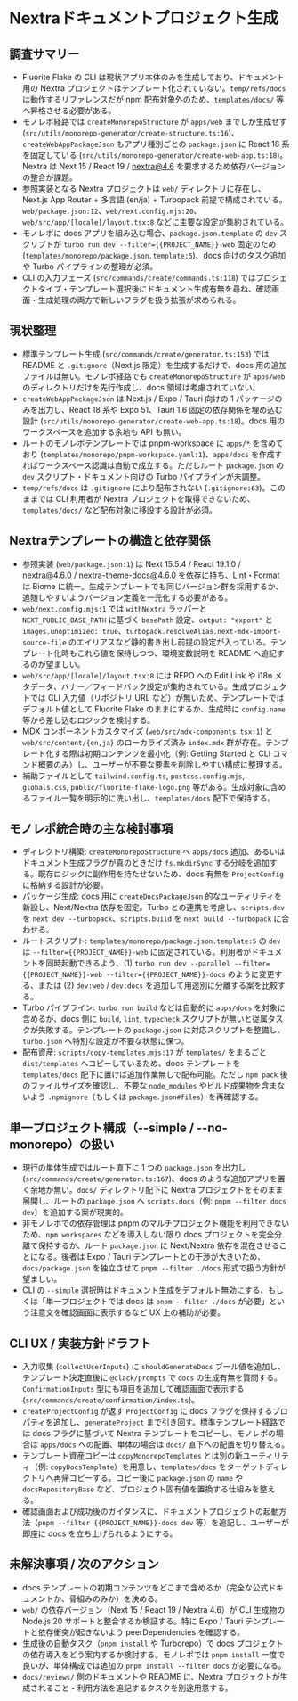 # Nextraドキュメントプロジェクト生成

## 調査サマリー
- Fluorite Flake の CLI は現状アプリ本体のみを生成しており、ドキュメント用の Nextra プロジェクトはテンプレート化されていない。`temp/refs/docs` は動作するリファレンスだが npm 配布対象外のため、`templates/docs/` 等へ昇格させる必要がある。
- モノレポ経路では `createMonorepoStructure` が `apps/web` までしか生成せず (`src/utils/monorepo-generator/create-structure.ts:16`)、`createWebAppPackageJson` もアプリ種別ごとの `package.json` に React 18 系を固定している (`src/utils/monorepo-generator/create-web-app.ts:18`)。Nextra は Next 15 / React 19 / nextra@4.6 を要求するため依存バージョンの整合が課題。
- 参照実装となる Nextra プロジェクトは `web/` ディレクトリに存在し、Next.js App Router + 多言語 (en/ja) + Turbopack 前提で構成されている。`web/package.json:12`、`web/next.config.mjs:20`、`web/src/app/[locale]/layout.tsx:8` などに主要な設定が集約されている。
- モノレポに docs アプリを組み込む場合、`package.json.template` の `dev` スクリプトが `turbo run dev --filter={{PROJECT_NAME}}-web` 固定のため (`templates/monorepo/package.json.template:5`)、docs 向けのタスク追加や Turbo パイプラインの整理が必須。
- CLI の入力フェーズ (`src/commands/create/commands.ts:118`) ではプロジェクトタイプ・テンプレート選択後にドキュメント生成有無を尋ね、確認画面・生成処理の両方で新しいフラグを扱う拡張が求められる。

## 現状整理
- 標準テンプレート生成 (`src/commands/create/generator.ts:153`) では README と `.gitignore`（Next.js 限定）を生成するだけで、docs 用の追加ファイルは無い。モノレポ経路でも `createMonorepoStructure` が `apps/web` のディレクトリだけを先行作成し、docs 領域は考慮されていない。
- `createWebAppPackageJson` は Next.js / Expo / Tauri 向けの 1 パッケージのみを出力し、React 18 系や Expo 51、Tauri 1.6 固定の依存関係を埋め込む設計 (`src/utils/monorepo-generator/create-web-app.ts:18`)。docs 用のワークスペースを追加する余地も API も無い。
- ルートのモノレポテンプレートでは pnpm-workspace に `apps/*` を含めており (`templates/monorepo/pnpm-workspace.yaml:1`)、`apps/docs` を作成すればワークスペース認識は自動で成立する。ただしルート `package.json` の `dev` スクリプト・ドキュメント向けの Turbo パイプラインが未調整。
- `temp/refs/docs` は `.gitignore` により配布されない (`.gitignore:63`)。このままでは CLI 利用者が Nextra プロジェクトを取得できないため、`templates/docs/` など配布対象に移設する設計が必須。

## Nextraテンプレートの構造と依存関係
- 参照実装 (`web/package.json:1`) は Next 15.5.4 / React 19.1.0 / nextra@4.6.0 / nextra-theme-docs@4.6.0 を依存に持ち、Lint・Format は Biome に統一。生成テンプレートでも同じバージョン群を採用するか、追随しやすいようバージョン定義を一元化する必要がある。
- `web/next.config.mjs:1` では `withNextra` ラッパーと `NEXT_PUBLIC_BASE_PATH` に基づく `basePath` 設定、`output: "export"` と `images.unoptimized: true`、`turbopack.resolveAlias.next-mdx-import-source-file` のエイリアスなど静的書き出し前提の設定が入っている。テンプレート化時もこれら値を保持しつつ、環境変数説明を README へ追記するのが望ましい。
- `web/src/app/[locale]/layout.tsx:8` には REPO への Edit Link や i18n メタデータ、バナー／フィードバック設定が集約されている。生成プロジェクトでは CLI 入力値（リポジトリ URL など）が無いため、テンプレートではデフォルト値として Fluorite Flake のままにするか、生成時に `config.name` 等から差し込むロジックを検討する。
- MDX コンポーネントカスタマイズ (`web/src/mdx-components.tsx:1`) と `web/src/content/{en,ja}` のローカライズ済み `index.mdx` 群が存在。テンプレート化する際は初期コンテンツを最小化（例: Getting Started と CLI コマンド概要のみ）し、ユーザーが不要な要素を削除しやすい構成に整理する。
- 補助ファイルとして `tailwind.config.ts`, `postcss.config.mjs`, `globals.css`, `public/fluorite-flake-logo.png` 等がある。生成対象に含めるファイル一覧を明示的に洗い出し、`templates/docs` 配下で保持する。

## モノレポ統合時の主な検討事項
- ディレクトリ構築: `createMonorepoStructure` へ `apps/docs` 追加、あるいはドキュメント生成フラグが真のときだけ `fs.mkdirSync` する分岐を追加する。既存ロジックに副作用を持たせないため、docs 有無を `ProjectConfig` に格納する設計が必要。
- パッケージ生成: docs 用に `createDocsPackageJson` 的なユーティリティを新設し、Next/Nextra 依存を固定。Turbo との連携を考慮し、`scripts.dev` を `next dev --turbopack`、`scripts.build` を `next build --turbopack` に合わせる。
- ルートスクリプト: `templates/monorepo/package.json.template:5` の `dev` は `--filter={{PROJECT_NAME}}-web` に固定されている。利用者がドキュメントを同時起動できるよう、(1) `turbo run dev --parallel --filter={{PROJECT_NAME}}-web --filter={{PROJECT_NAME}}-docs` のように変更する、または (2) `dev:web` / `dev:docs` を追加して用途別に分離する案を比較する。
- Turbo パイプライン: `turbo run build` などは自動的に `apps/docs` を対象に含めるが、docs 側に `build`, `lint`, `typecheck` スクリプトが無いと従属タスクが失敗する。テンプレートの `package.json` に対応スクリプトを整備し、`turbo.json` へ特別な設定が不要な状態に保つ。
- 配布資産: `scripts/copy-templates.mjs:17` が `templates/` をまるごと `dist/templates` へコピーしているため、docs テンプレートを `templates/docs` 配下に置けば追加作業無しで配布可能。ただし `npm pack` 後のファイルサイズを確認し、不要な `node_modules` やビルド成果物を含まないよう `.npmignore`（もしくは `package.json#files`）を再確認する。

## 単一プロジェクト構成（--simple / --no-monorepo）の扱い
- 現行の単体生成ではルート直下に 1 つの `package.json` を出力し (`src/commands/create/generator.ts:167`)、docs のような追加アプリを置く余地が無い。`docs/` ディレクトリ配下に Nextra プロジェクトをそのまま展開し、ルートの `package.json` へ `scripts.docs`（例: `pnpm --filter docs dev`）を追加する案が現実的。
- 非モノレポでの依存管理は pnpm のマルチプロジェクト機能を利用できないため、`npm workspaces` などを導入しない限り docs プロジェクトを完全分離で保持するか、ルート `package.json` に Next/Nextra 依存を混在させることになる。後者は Expo / Tauri テンプレートとの干渉が大きいため、`docs/package.json` を独立させて `pnpm --filter ./docs` 形式で扱う方針が望ましい。
- CLI の `--simple` 選択時はドキュメント生成をデフォルト無効にする、もしくは「単一プロジェクトでは docs は `pnpm --filter ./docs` が必要」という注意文を確認画面に表示するなど UX 上の補助が必要。

## CLI UX / 実装方針ドラフト
- 入力収集 (`collectUserInputs`) に `shouldGenerateDocs` ブール値を追加し、テンプレート決定直後に `@clack/prompts` で `docs` の生成有無を質問する。`ConfirmationInputs` 型にも項目を追加して確認画面で表示する (`src/commands/create/confirmation/index.ts`)。
- `createProjectConfig` が返す `ProjectConfig` に docs フラグを保持するプロパティを追加し、`generateProject` まで引き回す。標準テンプレート経路では docs フラグに基づいて Nextra テンプレートをコピーし、モノレポの場合は `apps/docs` への配置、単体の場合は `docs/` 直下への配置を切り替える。
- テンプレート資産コピーは `copyMonorepoTemplates` とは別の新ユーティリティ（例: `copyDocsTemplate`）を用意し、`templates/docs` をターゲットディレクトリへ再帰コピーする。コピー後に `package.json` の `name` や `docsRepositoryBase` など、プロジェクト固有値を置換する仕組みを整える。
- 確認画面および成功後のガイダンスに、ドキュメントプロジェクトの起動方法（`pnpm --filter {{PROJECT_NAME}}-docs dev` 等）を追記し、ユーザーが即座に docs を立ち上げられるようにする。

## 未解決事項 / 次のアクション
- docs テンプレートの初期コンテンツをどこまで含めるか（完全な公式ドキュメントか、骨組みのみか）を決める。
- `web/` の依存バージョン（Next 15 / React 19 / Nextra 4.6）が CLI 生成物の Node.js 20 サポートと整合するか検証する。特に Expo / Tauri テンプレートと依存衝突が起きないよう peerDependencies を確認する。
- 生成後の自動タスク（`pnpm install` や Turborepo）で docs プロジェクトの依存導入をどう案内するか検討する。モノレポでは `pnpm install` 一度で良いが、単体構成では追加の `pnpm install --filter docs` が必要になる。
- `docs/reviews/` 側のドキュメントや README に、Nextra プロジェクトが生成されること・利用方法を追記するタスクを別途用意する。
